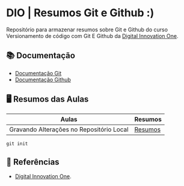 # DIO | Resumos  Git e Github :)

Repositório para armazenar resumos sobre Git e Github do curso Versionamento de código com Git E Github da [Digital Innovation One](https://www.dio.me/).

## 📚 Documentação
- [Documentação Git](https://git-scm.com/doc)
- [Documentação Github](http://docs.github.com/)

## 🖥️ Resumos das Aulas

| Aulas | Resumos |
|------|---------|
| Gravando Alterações no Repositório Local | [Resumos]()


```
git init
```


## 🔎 Referências
- [Digital Innovation One]().
